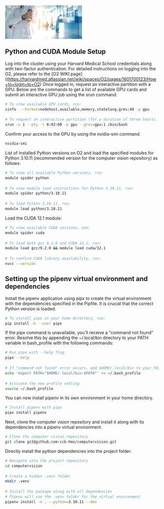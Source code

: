 <p float="left">
    <img style="vertical-align: top" src="../images/cloud_computing_640_2.jpg" width="50%" />
</p>

## Python and CUDA Module Setup ##

Log into the cluster using your Harvard Medical School credentials along with two-factor authentication. 
For detailed instructions on logging into the O2, please refer to the 
[O2 WIKI page]((https://harvardmed.atlassian.net/wiki/spaces/O2/pages/1601700123/How+to+login+to+O2)
Once logged in, request an interactive partition with a GPU. 
Below are the commands to get a list of available GPU cards and submit an interactive GPU job 
using the *srun* command:

```bash
# To view available GPU cards, run:
sinfo  --Format=nodehost,available,memory,statelong,gres:40 -p gpu

# To request an interactive partition (for a duration of three hours), run:
srun -n 1 --pty -t 0:03:00 -p gpu --gres=gpu:1 /bin/bash
```
Confirm your access to the GPU by using the nvidia-smi command.
```bash
nvidia-smi
```
List of installed Python versions on O2 and load the specified modules 
for Python 3.10.11 (recommended version for the computer vision repository) as follows:
```bash
# To view all available Python versions, run:
module spider python

# To view module load instructions for Python 3.10.11, run:
module spider python/3.10.11

# To load Python 3.10.11, run:
module load python/3.10.11
```
Load the CUDA 12.1 module:
```bash
# To view available CUDA versions, use:
module spider cuda

# To load both gcc 9.2.0 and CUDA 12.1, run:
module load gcc/9.2.0 && module load cuda/12.1

# To confirm CUDA library availability, run:
nvcc --version
```
## Setting up the pipenv virtual environment and dependencies ##
Install the pipenv application using pipx to create the virtual environment 
with the dependencies specified in the Pipfile. 
It is crucial that the correct Python version is loaded.
```bash
# To install pipx in your home directory, run:
pip install -U --user pipx
```
If the pipx command is unavailable, you'll receive a "command not found" error. 
Resolve this by appending the ~/.local/bin directory to your PATH variable in bash_profile with the following commands:
```bash
# Run pipx with --help flag
pipx --help

# If "command not found" error occurs, add $HOME/.local/bin to your PATH variable
echo 'export PATH="$HOME/.local/bin:$PATH"' >> ~/.bash_profile

# Activate the new profile setting
source ~/.bash_profile
```
You can now install pipenv in its own environment in your home directory.
```bash
# Install pipenv with pipx
pipx install pipenv
```
Next, clone the computer vision repository and install it along with its dependencies into a pipenv virtual environment.
```bash
# Clone the computer vision repository
git clone git@github.com:ccb-hms/computervision.git
```
Directly install the python dependencies into the project folder.
```bash
# Navigate into the project repository
cd computervision

# Create a hidden .venv folder
mkdir .venv

# Install the package along with all dependencies
# Pipenv will use the .venv folder for the virtual environment
pipenv install -e . --python=3.10.11 --dev
```

